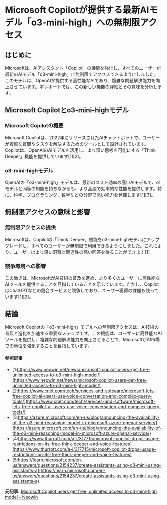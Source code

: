 # Microsoft Copilotが提供する最新AIモデル「o3-mini-high」への無制限アクセス

## はじめに

Microsoftは、AIアシスタント「Copilot」の機能を強化し、すべてのユーザーが最新のAIモデル「o3-mini-high」に無制限でアクセスできるようにしました。このモデルは、OpenAIが提供する高性能なAIであり、複雑な問題解決能力を向上させています。本レポートでは、この新しい機能の詳細とその意味を分析します。

## Microsoft Copilotとo3-mini-highモデル

### Microsoft Copilotの概要

Microsoft Copilotは、2022年にリリースされたAIチャットボットで、ユーザーが複雑な質問やタスクを解決するためのツールとして設計されています。Copilotは、OpenAIのAIモデルを活用し、より深い思考を可能にする「Think Deeper」機能を提供しています[1][2]。

### o3-mini-highモデル

OpenAIの「o3-mini-high」モデルは、最新のコスト効率の高いAIモデルで、o1モデルと同等の知能を持ちながらも、より高速で効率的な性能を提供します。特に、科学、プログラミング、数学などの分野で高い能力を発揮します[1][3]。

## 無制限アクセスの意味と影響

### 無制限アクセスの提供

Microsoftは、Copilotの「Think Deeper」機能をo3-mini-highモデルにアップグレードし、すべてのユーザーが無制限で利用できるようにしました。これにより、ユーザーはより深い洞察と関連性の高い回答を得ることができます[1]。

### 競争環境への影響

この動きは、MicrosoftがAI技術の普及を進め、より多くのユーザーに高性能なAIツールを提供することを目指していることを示しています。ただし、CopilotはChatGPTなどの競合サービスと競争しており、ユーザー獲得の課題も残っています[1][2]。

## 結論

Microsoft Copilotの「o3-mini-high」モデルへの無制限アクセスは、AI技術の普及と進化を加速する重要なステップです。この機能は、ユーザーに高性能なAIツールを提供し、複雑な問題解決能力を向上させることで、MicrosoftがAI市場での地位を強化することを目指しています。

#### 参照記事
- [1:https://www.neowin.net/news/microsoft-copilot-users-get-free-unlimited-access-to-o3-mini-high-model/](https://www.neowin.net/news/microsoft-copilot-users-get-free-unlimited-access-to-o3-mini-high-model/)
- [2:https://www.cnet.com/tech/services-and-software/microsoft-lets-free-copilot-ai-users-use-voice-conversation-and-complex-query-tools/](https://www.cnet.com/tech/services-and-software/microsoft-lets-free-copilot-ai-users-use-voice-conversation-and-complex-query-tools/)
- [3:https://azure.microsoft.com/en-us/blog/announcing-the-availability-of-the-o3-mini-reasoning-model-in-microsoft-azure-openai-service/](https://azure.microsoft.com/en-us/blog/announcing-the-availability-of-the-o3-mini-reasoning-model-in-microsoft-azure-openai-service/)
- [4:https://www.thurrott.com/a-i/317715/microsoft-copilot-drops-usage-restrictions-on-its-free-think-deeper-and-voice-features](https://www.thurrott.com/a-i/317715/microsoft-copilot-drops-usage-restrictions-on-its-free-think-deeper-and-voice-features)
- [5:https://learn.microsoft.com/en-us/answers/questions/2154237/create-assistants-using-o3-mini-using-assistants-a](https://learn.microsoft.com/en-us/answers/questions/2154237/create-assistants-using-o3-mini-using-assistants-a)


**元記事:** [Microsoft Copilot users get free, unlimited access to o3-mini-high model - Neowin](https://www.neowin.net/news/microsoft-copilot-users-get-free-unlimited-access-to-o3-mini-high-model/)